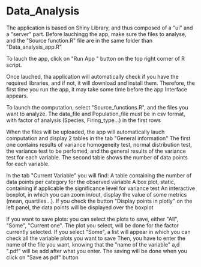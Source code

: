 # Data_Analysis

The application is based on Shiny Library, and thus composed of a "ui" and a "server" part.
Before lauchingg the app, make sure the files to analyse, and the "Source function.R" file are in the same folder than "Data_analysis_app.R"

To lauch the app, click on "Run App " button on the top right corner of R script.

Once lauched, tha application will automatically check if you have the required libraries, and if not, it will download and install them.
Therefore, the first time you run the app, it may take some time before the app Interface appears.

To launch the computation, select "Source_functions.R", and the files you want to analyze.
The data_file and Population_file must be in csv format, with factor of analysis (Species, Firing_type...) in the first rows

When the files will be uploaded, the app will automatically lauch computation and display 2 tables in the tab "General information"
The first one contains results of variance homogeneity test, normal distribution test, the variance test to be perfomed, and the general results of the variance test for each variable.
The second table shows the number of data points for each variable.

In the tab "Current Variable" you will find:
A table containing the number of data points per category for the observed variable
A box plot, static, containing if applicable the significance level for variance test
An interactive boxplot, in which you can zoom in/out, display the value of some metrics (mean, quartiles...). If you check the button "Display points in plotly" on the left panel, the data points will be displayed over the boxplot

If you want to save plots:
you can select the plots to save, either "All", "Some", "Current one". The plot you select, will be done for the factor currently selected.
If you select "Some", a list will appear in which you can check all the variable plots you want to save
Then, you have to enter the name of the file you want, knowing that the "name of the variable" a,d ".pdf" will be add after what you enter.
The saving will be done when you click on "Save as pdf" button